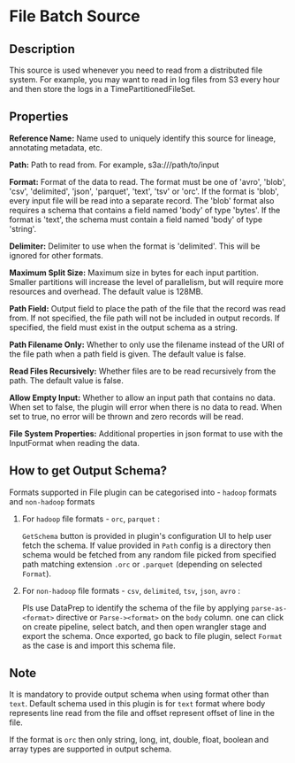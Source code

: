 # File Batch Source


## Description

This source is used whenever you need to read from a distributed file system.
For example, you may want to read in log files from S3 every hour and then store
the logs in a TimePartitionedFileSet.


## Properties

**Reference Name:** Name used to uniquely identify this source for lineage, annotating metadata, etc.

**Path:** Path to read from. For example, s3a://<bucket>/path/to/input

**Format:** Format of the data to read.
The format must be one of 'avro', 'blob', 'csv', 'delimited', 'json', 'parquet', 'text', 'tsv' or 'orc'.
If the format is 'blob', every input file will be read into a separate record.
The 'blob' format also requires a schema that contains a field named 'body' of type 'bytes'.
If the format is 'text', the schema must contain a field named 'body' of type 'string'.

**Delimiter:** Delimiter to use when the format is 'delimited'. This will be ignored for other formats.

**Maximum Split Size:** Maximum size in bytes for each input partition.
Smaller partitions will increase the level of parallelism, but will require more resources and overhead.
The default value is 128MB.

**Path Field:** Output field to place the path of the file that the record was read from.
If not specified, the file path will not be included in output records.
If specified, the field must exist in the output schema as a string.

**Path Filename Only:** Whether to only use the filename instead of the URI of the file path when a path field is given.
The default value is false.

**Read Files Recursively:** Whether files are to be read recursively from the path. The default value is false.

**Allow Empty Input:** Whether to allow an input path that contains no data. When set to false, the plugin
will error when there is no data to read. When set to true, no error will be thrown and zero records will be read.

**File System Properties:** Additional properties in json format to use with the InputFormat when reading the data.


## How to get Output Schema?

Formats supported in File plugin can be categorised into - `hadoop` formats and `non-hadoop` formats

1. For `hadoop` file formats - `orc`, `parquet` :

   `GetSchema` button is provided in plugin's configuration UI to help user fetch the schema.
   If value provided in `Path` config is a directory then schema would be fetched from any random file picked from specified path
   matching extension `.orc` or `.parquet` (depending on selected `Format`).


2. For `non-hadoop` file formats - `csv`, `delimited`, `tsv`, `json`, `avro` :

   Pls use DataPrep to identify the
   schema of the file by applying `parse-as-<format>` directive or `Parse-><format>` on the `body` column.
   one can click on create pipeline, select batch, and then open wrangler stage and export the schema.
   Once exported, go back to file plugin, select `Format` as the case is and import this schema file.



## Note

It is mandatory to provide output schema when using format other than `text`. Default schema used in this plugin is for `text` format where body represents line read from the file and offset represent offset of line in the file.

If the format is `orc` then only string, long, int, double, float, boolean and array types are supported in output schema.

